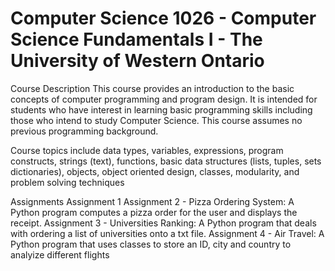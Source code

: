 # Computer Science 1026 - Computer Science Fundamentals I - The University of Western Ontario
Course Description
This course provides an introduction to the basic concepts of computer programming and program design. It is intended for students who have interest in learning basic programming skills including those who intend to study Computer Science. This course assumes no previous programming background.

Course topics include data types, variables, expressions, program constructs, strings (text), functions, basic data structures (lists, tuples, sets dictionaries), objects, object oriented design, classes, modularity, and problem solving techniques

Assignments
Assignment 1 
Assignment 2 - Pizza Ordering System: A Python program computes a pizza order for the user and displays the receipt.
Assignment 3 - Universities Ranking: A Python program that deals with ordering a list of universities onto a txt file.
Assignment 4 - Air Travel: A Python program that uses classes to store an ID, city and country to analyize different flights
